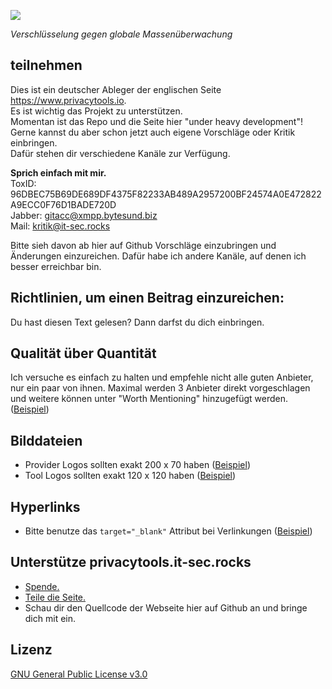 [![](https://privacytools.it-sec.rocks/img/layout/logo.png)](https://privacytools.it-sec.rocks)

_Verschlüsselung gegen globale Massenüberwachung_

## teilnehmen

Dies ist ein deutscher Ableger der englischen Seite https://www.privacytools.io.            
Es ist wichtig das Projekt zu unterstützen.         
Momentan ist das Repo und die Seite hier "under heavy development"!              
Gerne kannst du aber schon jetzt auch eigene Vorschläge oder Kritik einbringen.             
Dafür stehen dir verschiedene Kanäle zur Verfügung.

**Sprich einfach mit mir.**               
ToxID: 96DBEC75B69DE689DF4375F82233AB489A2957200BF24574A0E472822A9ECC0F76D1BADE720D                 
Jabber: gitacc@xmpp.bytesund.biz                 
Mail: kritik@it-sec.rocks

Bitte sieh davon ab hier auf Github Vorschläge einzubringen und Änderungen einzureichen.
Dafür habe ich andere Kanäle, auf denen ich besser erreichbar bin.


## Richtlinien, um einen Beitrag einzureichen:
Du hast diesen Text gelesen? Dann darfst du dich einbringen.

## Qualität über Quantität

Ich versuche es einfach zu halten und empfehle nicht alle guten Anbieter, nur ein paar von ihnen. 
Maximal werden 3 Anbieter direkt vorgeschlagen und weitere können unter "Worth Mentioning" hinzugefügt werden. ([Beispiel](https://privacytools.it-sec.rocks/#im)) 

## Bilddateien

- Provider Logos sollten exakt 200 x 70 haben ([Beispiel](https://privacytools.it-sec.rocks/img/provider/AirVPN.gif))
- Tool Logos sollten exakt 120 x 120 haben ([Beispiel](https://privacytools.it-sec.rocks/img/tools/ChatSecure.png))

## Hyperlinks

- Bitte benutze das `target="_blank"` Attribut bei Verlinkungen ([Beispiel](https://github.com/Anon215/privacytools.it-sec.rocks/blob/master/index.html#L132))

## Unterstütze privacytools.it-sec.rocks

- [Spende.](https://www.privacytools.it-sec.rocks/donate.html)
- [Teile die Seite.](https://www.privacytools.it-sec.rocks/#participate)
- Schau dir den Quellcode der Webseite hier auf Github an und bringe dich mit ein.

## Lizenz
[GNU General Public License v3.0](https://github.com/Anon215/privacytools.it-sec.rocks/blob/master/LICENSE.txt)
